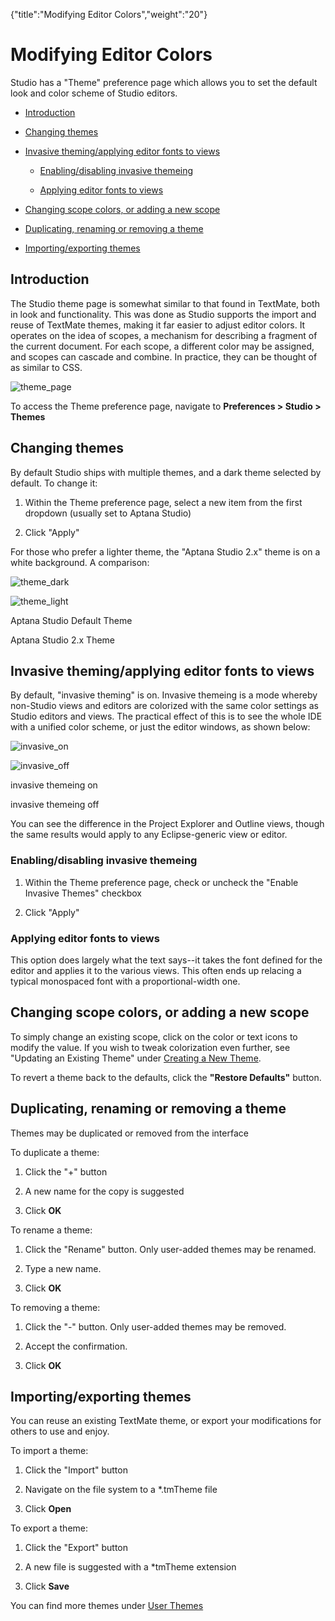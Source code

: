 {"title":"Modifying Editor Colors","weight":"20"} 

# Modifying Editor Colors

Studio has a "Theme" preference page which allows you to set the default look and color scheme of Studio editors.

*   [Introduction](#Introduction)
    
*   [Changing themes](#Changingthemes)
    
*   [Invasive theming/applying editor fonts to views](#Invasivetheming/applyingeditorfontstoviews)
    
    *   [Enabling/disabling invasive themeing](#Enabling/disablinginvasivethemeing)
        
    *   [Applying editor fonts to views](#Applyingeditorfontstoviews)
        
*   [Changing scope colors, or adding a new scope](#Changingscopecolors,oraddinganewscope)
    
*   [Duplicating, renaming or removing a theme](#Duplicating,renamingorremovingatheme)
    
*   [Importing/exporting themes](#Importing/exportingthemes)
    

## Introduction

The Studio theme page is somewhat similar to that found in TextMate, both in look and functionality. This was done as Studio supports the import and reuse of TextMate themes, making it far easier to adjust editor colors. It operates on the idea of scopes, a mechanism for describing a fragment of the current document. For each scope, a different color may be assigned, and scopes can cascade and combine. In practice, they can be thought of as similar to CSS.

![theme_page](/Images/appc/download/attachments/30083317/theme_page.png)

To access the Theme preference page, navigate to **Preferences > Studio > Themes**

## Changing themes

By default Studio ships with multiple themes, and a dark theme selected by default. To change it:

1.  Within the Theme preference page, select a new item from the first dropdown (usually set to Aptana Studio)
    
2.  Click "Apply"
    

For those who prefer a lighter theme, the "Aptana Studio 2.x" theme is on a white background. A comparison:

![theme_dark](/Images/appc/download/attachments/30083317/theme_dark.png)

![theme_light](/Images/appc/download/attachments/30083317/theme_light.png)

Aptana Studio Default Theme

Aptana Studio 2.x Theme

## Invasive theming/applying editor fonts to views

By default, "invasive theming" is on. Invasive themeing is a mode whereby non-Studio views and editors are colorized with the same color settings as Studio editors and views. The practical effect of this is to see the whole IDE with a unified color scheme, or just the editor windows, as shown below:

![invasive_on](/Images/appc/download/attachments/30083317/invasive_on.png)

![invasive_off](/Images/appc/download/attachments/30083317/invasive_off.png)

invasive themeing on

invasive themeing off

You can see the difference in the Project Explorer and Outline views, though the same results would apply to any Eclipse-generic view or editor.

### Enabling/disabling invasive themeing

1.  Within the Theme preference page, check or uncheck the "Enable Invasive Themes" checkbox
    
2.  Click "Apply"
    

### Applying editor fonts to views

This option does largely what the text says--it takes the font defined for the editor and applies it to the various views. This often ends up relacing a typical monospaced font with a proportional-width one.

## Changing scope colors, or adding a new scope

To simply change an existing scope, click on the color or text icons to modify the value. If you wish to tweak colorization even further, see "Updating an Existing Theme" under [Creating a New Theme](/docs/appc/Axway_Appcelerator_Studio/Axway_Appcelerator_Studio_Guide/Customizing_Studio/Themes/Creating_a_New_Theme/).

To revert a theme back to the defaults, click the **"Restore Defaults"** button.

## Duplicating, renaming or removing a theme

Themes may be duplicated or removed from the interface

To duplicate a theme:

1.  Click the "+" button
    
2.  A new name for the copy is suggested
    
3.  Click **OK**
    

To rename a theme:

1.  Click the "Rename" button. Only user-added themes may be renamed.
    
2.  Type a new name.
    
3.  Click **OK**
    

To removing a theme:

1.  Click the "-" button. Only user-added themes may be removed.
    
2.  Accept the confirmation.
    
3.  Click **OK**
    

## Importing/exporting themes

You can reuse an existing TextMate theme, or export your modifications for others to use and enjoy.

To import a theme:

1.  Click the "Import" button
    
2.  Navigate on the file system to a \*.tmTheme file
    
3.  Click **Open**
    

To export a theme:

1.  Click the "Export" button
    
2.  A new file is suggested with a \*tmTheme extension
    
3.  Click **Save**
    

You can find more themes under [User Themes](/docs/appc/Axway_Appcelerator_Studio/Axway_Appcelerator_Studio_Guide/Customizing_Studio/Themes/User_Themes/)
